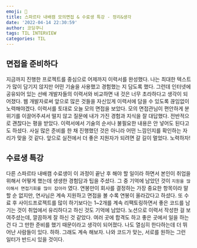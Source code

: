 ```yaml
---
emoji: 🪪
title: 스파르타 내배캠 모의면접 & 수료생 특강 - 정리&생각
date: '2022-04-14 22:30:59'
author: 코딩쿠니
tags: TIL INTERVIEW
categories: TIL 
---
```


## 면접을 준비하다
지금까지 진행한 프로젝트를 중심으로 어제까지 이력서를 완성했다. 나는 최대한 텍스트가 많이 담기지 않지만 어떤 기술을 사용했고 경험했는 지 담도록 했다. 그런데 인터넷에 공유되어 있는 선배 개발자들의 이력서와 비교하면 내 것은 너무 초라하다고 생각이 되어졌다. 웹 개발자로써 앞으로 많은 것들을 자신있게 이력서에 담을 수 있도록 끊임없이 노력해야겠다. 이력서를 토대로 오늘 모의 면접을 보았다. 모의 면접관님이 편안하게 분위기를 이끌어주셔서 떨지 않고 질문에 내가 가진 경험과 지식을 잘 대답했다. 전반적으로 괜찮다는 평을 받았다. 이력서에서 기술의 순서나 불필요한 내용은 안 넣어도 된다고도 하셨다. 사실 많은 준비를 한 채 진행했던 것은 아니라 어떤 느낌인지를 확인하는 자리가 맞을 것 같다. 앞으로 실전에서 더 좋은 지원자가 되려면 갈 길이 멀었다. 노력하자!

## 수료생 특강
다른 스파르타 내배캠 수료생이 이 과정이 끝난 후 해야 할 일이라 하면서 본인이 취업을 위해서 어떻게 했는데 생생한 경험담과 팁을 주셨다. 그 중 기억에 남았던 것이 `지원을 많이해서 면접기회를 많이 잡아라` 였다. 연봉만이 회사를 결정하는 가장 중요한 항목이라 말할 순 없지만, 연사님은 계속 지원하고 면접을 볼 수록 연봉이 올라갔다고 하셨다. 또 수료 후 사이드프로젝트를 많이 하기보다는 1~2개를 계속 리팩토링하면서 좋은 코드를 남기는 것이 취업에서 유리하다고 하신 것도 기억에 남았다. 노션으로 이력서 작성한 걸 보여주셨는데, 깔끔하게 잘 하신 것 같았다. 여러 곳에 합격도 하고 좋은 곳에서 일을 하는 건 다 그 만한 준비를 했기 때문이라고 생각이 되어졌다. 나도 열심히 한다하는데 더 뛰어난 사람들이 있다. 하하. 그래도 계속 해보자. 나와 코드가 맞는, 서로를 원하는 그런 일터가 반드시 있을 것이다.


```toc
```
